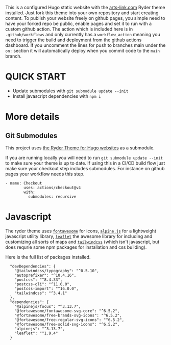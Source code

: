 
This is a configured Hugo static website with the [arts-link.com](https://www.arts-link.com/) Ryder theme installed. Just fork this theme into your own repository and start creating content. To publish your website freely on github pages, you simple need to have your forked repo be public, enable pages and set it to run with a custom github action. The action which is included here is in `.github/workflows` and only currently has a `workflow_action` meaning you need to trigger the build and deployment from the github actions dashboard. If you uncomment the lines for push to branches main under the `on:` section it will automatically deploy when you commit code to the `main` branch.

# QUICK START

- Update submodules with `git submodule update --init`
- Install javascript dependencies with `npm i`

# More details

## Git Submodules

This project uses [the Ryder Theme for Hugo websites](https://www.github.com/arts-link/ryder/) as a submodule.

If you are running locally you will need to run `git submodule update --init` to make sure your theme is up to date. If using this in a CI/CD build flow just make sure your checkout step includes submodules. For instance on github pages your workflow needs this step.

```
- name: Checkout
        uses: actions/checkout@v4
        with:
          submodules: recursive
```

# Javascript

The ryder theme uses [`fontawesome`](https://www.fontawesome.com) for icons, [`alpine.js`](https://www.alpinejs.com) for a lightweight javascript utility library, [`leaflet`](https://www.leafletjs.com) the awesome library for including and customizing all sorts of maps and [`tailwindcss`](https://www.tailwindcss.com) (which isn't javascript, but does requrie some npm packages for installation and css building).

Here is the full list of packages installed.

```
  "devDependencies": {
    "@tailwindcss/typography": "^0.5.10",
    "autoprefixer": "^10.4.16",
    "postcss": "^8.4.33",
    "postcss-cli": "^11.0.0",
    "postcss-import": "^16.0.0",
    "tailwindcss": "^3.4.1"
  },
  "dependencies": {
    "@alpinejs/focus": "^3.13.7",
    "@fortawesome/fontawesome-svg-core": "^6.5.2",
    "@fortawesome/free-brands-svg-icons": "^6.5.2",
    "@fortawesome/free-regular-svg-icons": "^6.5.2",
    "@fortawesome/free-solid-svg-icons": "^6.5.2",
    "alpinejs": "^3.13.7",
    "leaflet": "^1.9.4"
  }
```